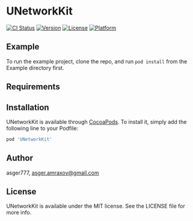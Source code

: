 # UNetworkKit

[![CI Status](https://img.shields.io/travis/asger777/UNetworkKit.svg?style=flat)](https://travis-ci.org/asger777/UNetworkKit)
[![Version](https://img.shields.io/cocoapods/v/UNetworkKit.svg?style=flat)](https://cocoapods.org/pods/UNetworkKit)
[![License](https://img.shields.io/cocoapods/l/UNetworkKit.svg?style=flat)](https://cocoapods.org/pods/UNetworkKit)
[![Platform](https://img.shields.io/cocoapods/p/UNetworkKit.svg?style=flat)](https://cocoapods.org/pods/UNetworkKit)

## Example

To run the example project, clone the repo, and run `pod install` from the Example directory first.

## Requirements

## Installation

UNetworkKit is available through [CocoaPods](https://cocoapods.org). To install
it, simply add the following line to your Podfile:

```ruby
pod 'UNetworkKit'
```

## Author

asger777, asger.amraxov@gmail.com

## License

UNetworkKit is available under the MIT license. See the LICENSE file for more info.
